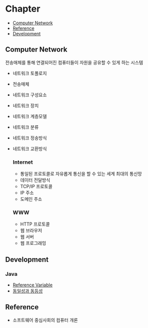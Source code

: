 # Chapter

- [Computer Network](#computer-network)
- [Reference](#reference)
- [Development](#Development)


## Computer Network

전송매체를 통해 연결되어진 컴퓨터들이 자원을 공유할 수 있게 하는 시스템

- 네트워크 토폴로지

- 전송매체

- 네트워크 구성요소

- 네트워크 장치

- 네트워크 계층모델

- 네트워크 분류

- 네트워크 정송방식

- 네트워크 교환방식

  ### Internet

  - 통일된 프로토콜로 자유롭게 통신을 할 수 있는 세계 최대의 통신망
  - 데이터 전달방식
  - TCP/IP 프로토콜
  - IP 주소
  - 도메인 주소

  ### WWW

  - HTTP 프로토콜
  - 웹 브라우저
  - 웹 서버
  - 웹 프로그래밍


## Development

### Java

- [Reference Variable](https://github.com/glay415/backend-database/blob/main/theory/development/java/Reference%20Variable.md)
- [동일성과 동등성](https://github.com/glay415/backend-database/blob/main/theory/development/java/%EB%8F%99%EC%9D%BC%EC%84%B1%EA%B3%BC%20%EB%8F%99%EB%93%B1%EC%84%B1.md)


## Reference

- 소프트웨어 중심사회의 컴퓨터 개론

